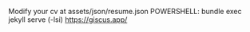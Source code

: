Modify your cv at assets/json/resume.json
POWERSHELL: bundle exec jekyll serve (-lsi)
https://giscus.app/